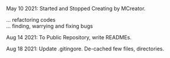 May 10 2021: Started and Stopped Creating by MCreator.

... refactoring codes  
... finding, warrying and fixing bugs

Aug 14 2021: To Public Repository, write READMEs.

Aug 18 2021: Update .gitingore. De-cached few files, directories.